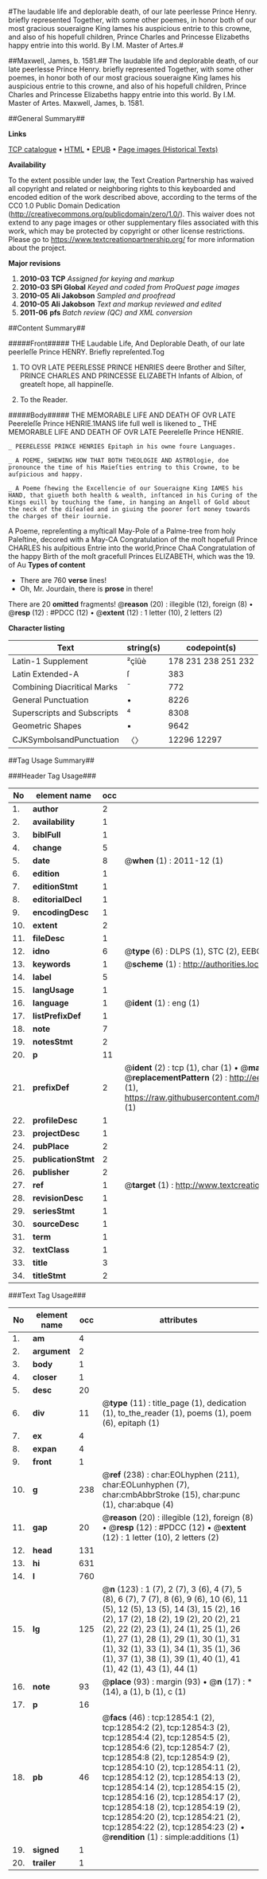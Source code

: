 #The laudable life and deplorable death, of our late peerlesse Prince Henry. briefly represented Together, with some other poemes, in honor both of our most gracious soueraigne King Iames his auspicious entrie to this crowne, and also of his hopefull children, Prince Charles and Princesse Elizabeths happy entrie into this world. By I.M. Master of Artes.#

##Maxwell, James, b. 1581.##
The laudable life and deplorable death, of our late peerlesse Prince Henry. briefly represented Together, with some other poemes, in honor both of our most gracious soueraigne King Iames his auspicious entrie to this crowne, and also of his hopefull children, Prince Charles and Princesse Elizabeths happy entrie into this world. By I.M. Master of Artes.
Maxwell, James, b. 1581.

##General Summary##

**Links**

[TCP catalogue](http://www.ota.ox.ac.uk/tcp/)  • 
[HTML](http://tei.it.ox.ac.uk/tcp/Texts-HTML/free/A07/A07313.html)  • 
[EPUB](http://tei.it.ox.ac.uk/tcp/Texts-EPUB/free/A07/A07313.epub) • 
[Page images (Historical Texts)](https://historicaltexts.jisc.ac.uk/eebo-99847793e)

**Availability**

To the extent possible under law, the Text Creation Partnership has waived all copyright and related or neighboring rights to this keyboarded and encoded edition of the work described above, according to the terms of the CC0 1.0 Public Domain Dedication (http://creativecommons.org/publicdomain/zero/1.0/). This waiver does not extend to any page images or other supplementary files associated with this work, which may be protected by copyright or other license restrictions. Please go to https://www.textcreationpartnership.org/ for more information about the project.

**Major revisions**

1. __2010-03__ __TCP__ *Assigned for keying and markup*
1. __2010-03__ __SPi Global__ *Keyed and coded from ProQuest page images*
1. __2010-05__ __Ali Jakobson__ *Sampled and proofread*
1. __2010-05__ __Ali Jakobson__ *Text and markup reviewed and edited*
1. __2011-06__ __pfs__ *Batch review (QC) and XML conversion*

##Content Summary##

#####Front#####
THE Laudable Life, And Deplorable Death, of our late peerleſſe Prince HENRY. Briefly repreſented.Tog
1. TO OVR LATE PEERLESSE PRINCE HENRIES deere Brother and Siſter, PRINCE CHARLES AND PRINCESSE ELIZABETH Infants of Albion, of greateſt hope, all happineſſe.

1. To the Reader.

#####Body#####
THE MEMORABLE LIFE AND DEATH OF OVR LATE Peereleſſe Prince HENRIE.1MANS life full well is likened to
    _ THE MEMORABLE LIFE AND DEATH OF OVR LATE Peereleſſe Prince HENRIE.

    _ PEERELESSE PRINCE HENRIES Epitaph in his owne foure Languages.

    _ A POEME, SHEWING HOW THAT BOTH THEOLOGIE AND ASTROlogie, doe pronounce the time of his Maieſties entring to this Crowne, to be auſpicious and happy.

    _ A Poeme ſhewing the Excellencie of our Soueraigne King IAMES his HAND, that giueth both health & wealth, inſtanced in his Curing of the Kings euill by touching the ſame, in hanging an Angell of Gold about the neck of the diſeaſed and in giuing the poorer ſort money towards the charges of their iournie.
A Poeme, repreſenting a myſticall May-Pole of a Palme-tree from holy Paleſtine, decored with a May-CA Congratulation of the moſt hopefull Prince CHARLES his auſpitious Entrie into the world,Prince ChaA Congratulation of the happy Birth of the moſt gracefull Princes ELIZABETH, which was the 19. of Au
**Types of content**

  * There are 760 **verse** lines!
  * Oh, Mr. Jourdain, there is **prose** in there!

There are 20 **omitted** fragments! 
 @__reason__ (20) : illegible (12), foreign (8)  •  @__resp__ (12) : #PDCC (12)  •  @__extent__ (12) : 1 letter (10), 2 letters (2)

**Character listing**


|Text|string(s)|codepoint(s)|
|---|---|---|
|Latin-1 Supplement|²çîûè|178 231 238 251 232|
|Latin Extended-A|ſ|383|
|Combining             Diacritical Marks|̄|772|
|General Punctuation|•|8226|
|Superscripts             and Subscripts|⁴|8308|
|Geometric Shapes|▪|9642|
|CJKSymbolsandPunctuation|〈〉|12296 12297|

##Tag Usage Summary##

###Header Tag Usage###

|No|element name|occ|attributes|
|---|---|---|---|
|1.|__author__|2||
|2.|__availability__|1||
|3.|__biblFull__|1||
|4.|__change__|5||
|5.|__date__|8| @__when__ (1) : 2011-12 (1)|
|6.|__edition__|1||
|7.|__editionStmt__|1||
|8.|__editorialDecl__|1||
|9.|__encodingDesc__|1||
|10.|__extent__|2||
|11.|__fileDesc__|1||
|12.|__idno__|6| @__type__ (6) : DLPS (1), STC (2), EEBO-CITATION (1), PROQUEST (1), VID (1)|
|13.|__keywords__|1| @__scheme__ (1) : http://authorities.loc.gov/ (1)|
|14.|__label__|5||
|15.|__langUsage__|1||
|16.|__language__|1| @__ident__ (1) : eng (1)|
|17.|__listPrefixDef__|1||
|18.|__note__|7||
|19.|__notesStmt__|2||
|20.|__p__|11||
|21.|__prefixDef__|2| @__ident__ (2) : tcp (1), char (1)  •  @__matchPattern__ (2) : ([0-9\-]+):([0-9IVX]+) (1), (.+) (1)  •  @__replacementPattern__ (2) : http://eebo.chadwyck.com/downloadtiff?vid=$1&page=$2 (1), https://raw.githubusercontent.com/textcreationpartnership/Texts/master/tcpchars.xml#$1 (1)|
|22.|__profileDesc__|1||
|23.|__projectDesc__|1||
|24.|__pubPlace__|2||
|25.|__publicationStmt__|2||
|26.|__publisher__|2||
|27.|__ref__|1| @__target__ (1) : http://www.textcreationpartnership.org/docs/. (1)|
|28.|__revisionDesc__|1||
|29.|__seriesStmt__|1||
|30.|__sourceDesc__|1||
|31.|__term__|1||
|32.|__textClass__|1||
|33.|__title__|3||
|34.|__titleStmt__|2||


###Text Tag Usage###

|No|element name|occ|attributes|
|---|---|---|---|
|1.|__am__|4||
|2.|__argument__|2||
|3.|__body__|1||
|4.|__closer__|1||
|5.|__desc__|20||
|6.|__div__|11| @__type__ (11) : title_page (1), dedication (1), to_the_reader (1), poems (1), poem (6), epitaph (1)|
|7.|__ex__|4||
|8.|__expan__|4||
|9.|__front__|1||
|10.|__g__|238| @__ref__ (238) : char:EOLhyphen (211), char:EOLunhyphen (7), char:cmbAbbrStroke (15), char:punc (1), char:abque (4)|
|11.|__gap__|20| @__reason__ (20) : illegible (12), foreign (8)  •  @__resp__ (12) : #PDCC (12)  •  @__extent__ (12) : 1 letter (10), 2 letters (2)|
|12.|__head__|131||
|13.|__hi__|631||
|14.|__l__|760||
|15.|__lg__|125| @__n__ (123) : 1 (7), 2 (7), 3 (6), 4 (7), 5 (8), 6 (7), 7 (7), 8 (6), 9 (6), 10 (6), 11 (5), 12 (5), 13 (5), 14 (3), 15 (2), 16 (2), 17 (2), 18 (2), 19 (2), 20 (2), 21 (2), 22 (2), 23 (1), 24 (1), 25 (1), 26 (1), 27 (1), 28 (1), 29 (1), 30 (1), 31 (1), 32 (1), 33 (1), 34 (1), 35 (1), 36 (1), 37 (1), 38 (1), 39 (1), 40 (1), 41 (1), 42 (1), 43 (1), 44 (1)|
|16.|__note__|93| @__place__ (93) : margin (93)  •  @__n__ (17) : * (14), a (1), b (1), c (1)|
|17.|__p__|16||
|18.|__pb__|46| @__facs__ (46) : tcp:12854:1 (2), tcp:12854:2 (2), tcp:12854:3 (2), tcp:12854:4 (2), tcp:12854:5 (2), tcp:12854:6 (2), tcp:12854:7 (2), tcp:12854:8 (2), tcp:12854:9 (2), tcp:12854:10 (2), tcp:12854:11 (2), tcp:12854:12 (2), tcp:12854:13 (2), tcp:12854:14 (2), tcp:12854:15 (2), tcp:12854:16 (2), tcp:12854:17 (2), tcp:12854:18 (2), tcp:12854:19 (2), tcp:12854:20 (2), tcp:12854:21 (2), tcp:12854:22 (2), tcp:12854:23 (2)  •  @__rendition__ (1) : simple:additions (1)|
|19.|__signed__|1||
|20.|__trailer__|1||
